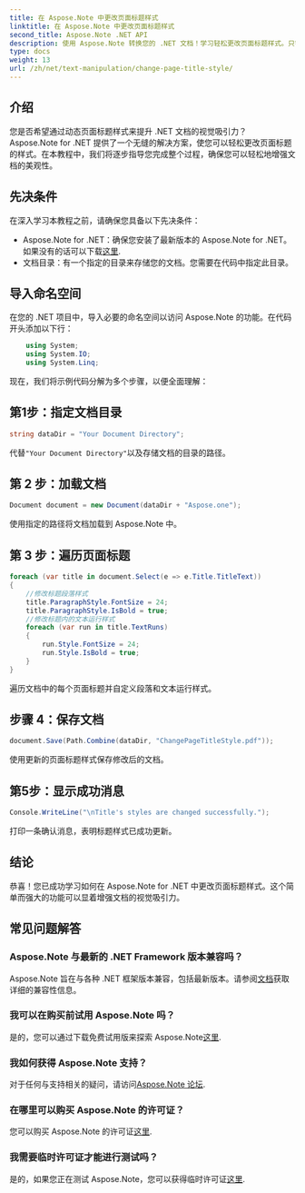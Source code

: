 ```yaml
---
title: 在 Aspose.Note 中更改页面标题样式
linktitle: 在 Aspose.Note 中更改页面标题样式
second_title: Aspose.Note .NET API
description: 使用 Aspose.Note 转换您的 .NET 文档！学习轻松更改页面标题样式。只需几个简单的步骤即可提升美观度。
type: docs
weight: 13
url: /zh/net/text-manipulation/change-page-title-style/
---
```

## 介绍
您是否希望通过动态页面标题样式来提升 .NET 文档的视觉吸引力？ Aspose.Note for .NET 提供了一个无缝的解决方案，使您可以轻松更改页面标题的样式。在本教程中，我们将逐步指导您完成整个过程，确保您可以轻松地增强文档的美观性。
## 先决条件
在深入学习本教程之前，请确保您具备以下先决条件：
-  Aspose.Note for .NET：确保您安装了最新版本的 Aspose.Note for .NET。如果没有的话可以下载[这里](https://releases.aspose.com/note/net/).
- 文档目录：有一个指定的目录来存储您的文档。您需要在代码中指定此目录。
## 导入命名空间
在您的 .NET 项目中，导入必要的命名空间以访问 Aspose.Note 的功能。在代码开头添加以下行：
```csharp
    using System;
    using System.IO;
    using System.Linq;
```
现在，我们将示例代码分解为多个步骤，以便全面理解：
## 第1步：指定文档目录
```csharp
string dataDir = "Your Document Directory";
```
代替`"Your Document Directory"`以及存储文档的目录的路径。
## 第 2 步：加载文档
```csharp
Document document = new Document(dataDir + "Aspose.one");
```
使用指定的路径将文档加载到 Aspose.Note 中。
## 第 3 步：遍历页面标题
```csharp
foreach (var title in document.Select(e => e.Title.TitleText))
{
    //修改标题段落样式
    title.ParagraphStyle.FontSize = 24;
    title.ParagraphStyle.IsBold = true;
    //修改标题内的文本运行样式
    foreach (var run in title.TextRuns)
    {
        run.Style.FontSize = 24;
        run.Style.IsBold = true;
    }
}
```
遍历文档中的每个页面标题并自定义段落和文本运行样式。
## 步骤 4：保存文档
```csharp
document.Save(Path.Combine(dataDir, "ChangePageTitleStyle.pdf"));
```
使用更新的页面标题样式保存修改后的文档。
## 第5步：显示成功消息
```csharp
Console.WriteLine("\nTitle's styles are changed successfully.");
```
打印一条确认消息，表明标题样式已成功更新。
## 结论
恭喜！您已成功学习如何在 Aspose.Note for .NET 中更改页面标题样式。这个简单而强大的功能可以显着增强文档的视觉吸引力。
## 常见问题解答
### Aspose.Note 与最新的 .NET Framework 版本兼容吗？
 Aspose.Note 旨在与各种 .NET 框架版本兼容，包括最新版本。请参阅[文档](https://reference.aspose.com/note/net/)获取详细的兼容性信息。
### 我可以在购买前试用 Aspose.Note 吗？
是的，您可以通过下载免费试用版来探索 Aspose.Note[这里](https://releases.aspose.com/).
### 我如何获得 Aspose.Note 支持？
对于任何与支持相关的疑问，请访问[Aspose.Note 论坛](https://forum.aspose.com/c/note/28).
### 在哪里可以购买 Aspose.Note 的许可证？
您可以购买 Aspose.Note 的许可证[这里](https://purchase.aspose.com/buy).
### 我需要临时许可证才能进行测试吗？
是的，如果您正在测试 Aspose.Note，您可以获得临时许可证[这里](https://purchase.aspose.com/temporary-license/).